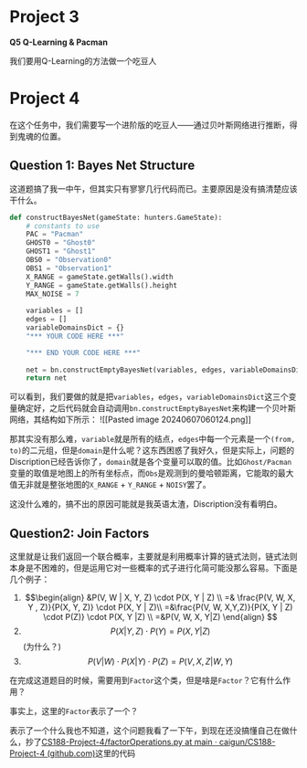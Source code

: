 # Project 3

**Q5 Q-Learning & Pacman**

我们要用Q-Learning的方法做一个吃豆人

# Project 4

在这个任务中，我们需要写一个进阶版的吃豆人——通过贝叶斯网络进行推断，得到鬼魂的位置。

## Question 1: Bayes Net Structure

这道题搞了我一中午，但其实只有寥寥几行代码而已。主要原因是没有搞清楚应该干什么。

```python
def constructBayesNet(gameState: hunters.GameState):
    # constants to use
    PAC = "Pacman"
    GHOST0 = "Ghost0"
    GHOST1 = "Ghost1"
    OBS0 = "Observation0"
    OBS1 = "Observation1"
    X_RANGE = gameState.getWalls().width
    Y_RANGE = gameState.getWalls().height
    MAX_NOISE = 7
    
    variables = []
    edges = []
    variableDomainsDict = {}
    "*** YOUR CODE HERE ***"

    "*** END YOUR CODE HERE ***"
    
    net = bn.constructEmptyBayesNet(variables, edges, variableDomainsDict)
    return net
```

可以看到，我们要做的就是把`variables`，`edges`，`variableDomainsDict`这三个变量确定好，之后代码就会自动调用`bn.constructEmptyBayesNet`来构建一个贝叶斯网络，其结构如下所示：
![[Pasted image 20240607060124.png]]

那其实没有那么难，`variable`就是所有的结点，`edges`中每一个元素是一个`(from, to)`的二元组，但是`domain`是什么呢？这东西困惑了我好久，但是实际上，问题的Discription已经告诉你了，`domain`就是各个变量可以取的值。比如`Ghost/Pacman`变量的取值是地图上的所有坐标点，而`Obs`是观测到的曼哈顿距离，它能取的最大值无非就是整张地图的`X_RANGE` + `Y_RANGE` + `NOISY`罢了。

这没什么难的，搞不出的原因可能就是我英语太渣，Discription没有看明白。

## Question2: Join Factors

这里就是让我们返回一个联合概率，主要就是利用概率计算的链式法则，链式法则本身是不困难的，但是运用它对一些概率的式子进行化简可能没那么容易。下面是几个例子：
1. $$\begin{align}
&P(V, W | X, Y, Z) \cdot P(X, Y | Z) \\
=& \frac{P(V, W, X, Y , Z)}{P(X, Y, Z)} \cdot P(X, Y | Z)\\
=&\frac{P(V, W, X,Y,Z)}{P(X, Y | Z) \cdot P(Z)} \cdot P(X, Y |Z) \\
=&P(V, W, X, Y|Z)
\end{align}
$$
2. $$P(X | Y, Z) \cdot P(Y) = P(X,Y|Z)$$(为什么？)
3. $$
P(V | W) \cdot P(X|Y) \cdot P(Z) = P(V, X, Z | W, Y)$$

在完成这道题目的时候，需要用到`Factor`这个类，但是啥是`Factor`？它有什么作用？

事实上，这里的`Factor`表示了一个？

表示了一个什么我也不知道，这个问题我看了一下午，到现在还没搞懂自己在做什么，抄了[CS188-Project-4/factorOperations.py at main · caigun/CS188-Project-4 (github.com)](https://github.com/caigun/CS188-Project-4/blob/main/factorOperations.py)这里的代码





